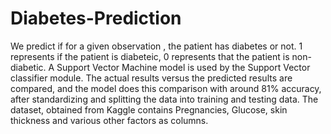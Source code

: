 # Diabetes-Prediction

We predict if for a given observation , the patient has diabetes or not. 
1 represents if the patient is diabeteic, 0 represents that the patient is non-diabetic.
A Support Vector Machine model is used by the Support Vector classifier module.
The actual results versus the predicted results are compared, and the model does this comparison with around 81% accuracy, after standardizing and splitting the data into training and testing data.
The dataset, obtained from Kaggle contains Pregnancies, Glucose, skin thickness and various other factors as columns.
